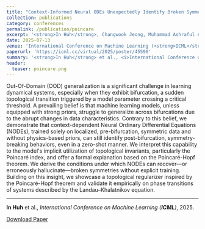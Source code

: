 ```yaml
---
title: "Context-Informed Neural ODEs Unexpectedly Identify Broken Symmetries: Insights from the Poincaré-Hopf Theorem"
collection: publications
category: conferences
permalink: /publication/poincare
excerpt: '<strong>In Huh</strong>, Changwook Jeong, Muhammad Ashraful Alam'
date: 2025-07-13
venue: 'International Conference on Machine Learning (<strong>ICML</strong>)'
paperurl: 'https://icml.cc/virtual/2025/poster/45590'
summary: '<strong>In Huh</strong> et al., <i>International Conference on Machine Learning (<strong>ICML</strong>)</i>, 2025.'
header:
  teaser: poincare.png
---
```

Out-Of-Domain (OOD) generalization is a significant challenge in learning dynamical systems, especially when they exhibit bifurcation, a sudden topological transition triggered by a model parameter crossing a critical threshold. A prevailing belief is that machine learning models, unless equipped with strong priors, struggle to generalize across bifurcations due to the abrupt changes in data characteristics. Contrary to this belief, we demonstrate that context-dependent Neural Ordinary Differential Equations (NODEs), trained solely on localized, pre-bifurcation, symmetric data and without physics-based priors, can still identify post-bifurcation, symmetry-breaking behaviors, even in a zero-shot manner. We interpret this capability to the model's implicit utilization of topological invariants, particularly the Poincaré index, and offer a formal explanation based on the Poincaré-Hopf theorem. We derive the conditions under which NODEs can recover—or erroneously hallucinate—broken symmetries without explicit training. Building on this insight, we showcase a topological regularizer inspired by the Poincaré-Hopf theorem and validate it empirically on phase transitions of systems described by the Landau–Khalatnikov equation.

<hr>

<strong>In Huh</strong> et al., <i>International Conference on Machine Learning (<strong>ICML</strong>)</i>, 2025.

[Download Paper](https://icml.cc/virtual/2025/poster/45590)